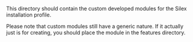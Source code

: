 This directory should contain the custom developed modules for the Silex installation profile.

Please note that custom modules still have a generic nature. If it actually just
is for creating, you should place the module in the features directory.  
